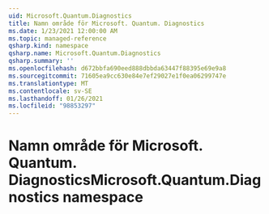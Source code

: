 ```yaml
---
uid: Microsoft.Quantum.Diagnostics
title: Namn område för Microsoft. Quantum. Diagnostics
ms.date: 1/23/2021 12:00:00 AM
ms.topic: managed-reference
qsharp.kind: namespace
qsharp.name: Microsoft.Quantum.Diagnostics
qsharp.summary: ''
ms.openlocfilehash: d672bbfa690eed888dbbda63447f88395e69e9a8
ms.sourcegitcommit: 71605ea9cc630e84e7ef29027e1f0ea06299747e
ms.translationtype: MT
ms.contentlocale: sv-SE
ms.lasthandoff: 01/26/2021
ms.locfileid: "98853297"
---
```

# <a name="microsoftquantumdiagnostics-namespace"></a><span data-ttu-id="7b2b0-102">Namn område för Microsoft. Quantum. Diagnostics</span><span class="sxs-lookup"><span data-stu-id="7b2b0-102">Microsoft.Quantum.Diagnostics namespace</span></span>



